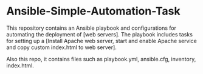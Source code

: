 # Ansible-Simple-Automation-Task
This repository contains an Ansible playbook and configurations for automating the deployment of [web servers]. The playbook includes tasks for setting up a [Install Apache web server, start and enable Apache service and copy custom index.html to web server].

Also this repo, it contains files such as playbook.yml, ansible.cfg, inventory, index.html.
